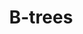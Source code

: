---
title: "B-trees"
image: "img/projects/b-tree/cover.png"
draft: false
project_date: "Dec 2022"
weight: 3
caption: "A b-tree implementation written in Golang"
external_url: "https://github.com/ctallum/b-tree"
---